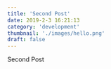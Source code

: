 ```yaml
---
title: 'Second Post'
date: 2019-2-3 16:21:13
category: 'development'
thumbnail: './images/hello.png'
draft: false
---
```


Second Post

